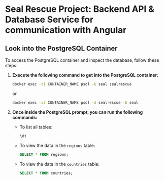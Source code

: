 # Seal Rescue Project: Backend API & Database Service for communication with Angular

## Look into the PostgreSQL Container

To access the PostgreSQL container and inspect the database, follow these steps:

1. **Execute the following command to get into the PostgreSQL container:**

    ```bash
    docker exec -ti CONTAINER_NAME psql -U seal sealrescue
    ```

   or

    ```bash
    docker exec -it CONTAINER_NAME psql -d sealrescue -U seal
    ```

2. **Once inside the PostgreSQL prompt, you can run the following commands:**

    - To list all tables:
        ```sql
        \dt
        ```

    - To view the data in the `regions` table:
        ```sql
        SELECT * FROM regions;
        ```

    - To view the data in the `countries` table:
        ```sql
        SELECT * FROM countries;
        ```
